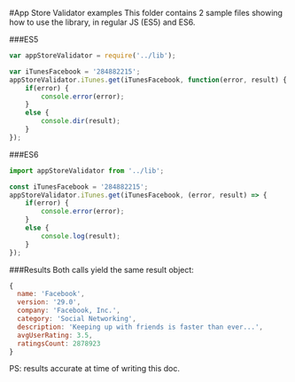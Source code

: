 #App Store Validator examples
This folder contains 2 sample files showing how to use the library, in regular JS (ES5) and ES6.

###ES5
```javascript
var appStoreValidator = require('../lib');

var iTunesFacebook = '284882215';
appStoreValidator.iTunes.get(iTunesFacebook, function(error, result) {
	if(error) {
		console.error(error);
	}
	else {
		console.dir(result);
	}
});
```

###ES6
```javascript
import appStoreValidator from '../lib';

const iTunesFacebook = '284882215';
appStoreValidator.iTunes.get(iTunesFacebook, (error, result) => {
	if(error) {
		console.error(error);
	}
	else {
		console.log(result);
	}
});
```

###Results
Both calls yield the same result object:
```javascript
{
  name: 'Facebook',
  version: '29.0',
  company: 'Facebook, Inc.',
  category: 'Social Networking',
  description: 'Keeping up with friends is faster than ever...',
  avgUserRating: 3.5,
  ratingsCount: 2878923
}
```

PS: results accurate at time of writing this doc.